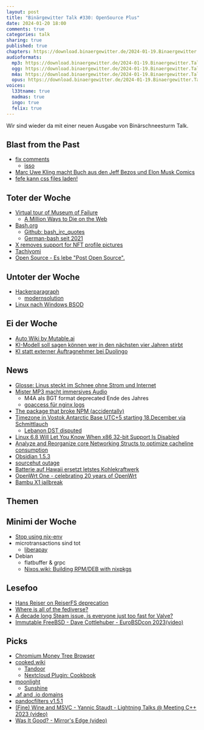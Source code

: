```yaml
---
layout: post
title: "Binärgewitter Talk #330: OpenSource Plus"
date: 2024-01-20 18:00
comments: true
categories: talk
sharing: true
published: true
chapters: https://download.binaergewitter.de/2024-01-19.Binaergewitter.Talk.330.chapters.txt
audioformats:
  mp3: https://download.binaergewitter.de/2024-01-19.Binaergewitter.Talk.330.mp3
  ogg: https://download.binaergewitter.de/2024-01-19.Binaergewitter.Talk.330.ogg
  m4a: https://download.binaergewitter.de/2024-01-19.Binaergewitter.Talk.330.m4a
  opus: https://download.binaergewitter.de/2024-01-19.Binaergewitter.Talk.330.opus
voices:
  l33tname: true
  madmas: true
  ingo: true
  felix: true
---
```

Wir sind wieder da mit einer neuen Ausgabe von Binärschneesturm Talk.

## Blast from the Past
- [fix comments]( https://github.com/Binaergewitter/serious-bg/pull/427 )
  * [isso]( https://isso-comments.de/ )
- [Marc Uwe Kling macht Buch aus den Jeff Bezos und Elon Musk Comics]( https://blog.binaergewitter.de/2024/01/05/binaergewitter-talk-number-329-turbo-niklaus#isso-2378 )
- [fefe kann css files laden!]( https://blog.binaergewitter.de/2024/01/05/binaergewitter-talk-number-329-turbo-niklaus#isso-2373 )

## Toter der Woche
- [Virtual tour of Museum of Failure]( https://collection.museumoffailure.com/ )
  - [A Million Ways to Die on the Web]( https://wiki.archiveteam.org/index.php/A_Million_Ways_to_Die_on_the_Web )
- [Bash.org]( https://news.ycombinator.com/item?id=38950721 )
  - [Github: bash_irc_quotes]( https://gitlab.com/dwrodri/bash_irc_quotes )
  - [German-bash seit 2021]( https://old.reddit.com/r/de/comments/oy3hrc/german_bash_ist_tot/ )
- [X removes support for NFT profile pictures]( https://techcrunch.com/2024/01/10/x-removes-support-for-nft-profile-pictures/?guccounter=1 )
- [Tachiyomi]( https://news.ycombinator.com/item?id=38984506 )
- [Open Source - Es lebe "Post Open Source".]( https://www.heise.de/hintergrund/Missing-Link-Open-Source-ist-tot-es-lebe-Post-Open-Source-9595891.html )

## Untoter der Woche
- [Hackerparagraph]( https://www.golem.de/news/modern-solution-it-experte-wegen-nutzung-einer-zugriffssoftware-verurteilt-2401-181296.html )
  * [modernsolution]( https://www.modernsolution.net/ )
- [Linux nach Windows BSOD]( https://www.tomshardware.com/software/operating-systems/driver-hack-lets-you-run-linux-after-windows-bsods-no-reboot-required )

## Ei der Woche
- [Auto Wiki by Mutable.ai]( https://wiki.mutable.ai/ )
- [KI-Modell soll sagen können wer in den nächsten vier Jahren stirbt]( https://www.heise.de/news/Neues-KI-Modell-soll-sagen-koennen-wer-in-den-naechsten-vier-Jahren-stirbt-9592342.html )
- [KI statt externer Auftragnehmer bei Duolingo]( https://www.heise.de/news/KI-uebernimmt-Duolingo-kuendigt-einem-Teil-der-externen-Auftragnehmer-9591618.html )

## News
- [Glosse: Linus steckt im Schnee ohne Strom und Internet]( https://jit.social/@torvalds@social.kernel.org/111772745019545317 )
- [Mister MP3 macht immersives Audio]( https://www.heise.de/news/Brandenburg-Labs-Mister-mp3-macht-jetzt-immersives-Audio-9596385.html )
  * M4A als BGT format deprecated Ende des Jahres
  * [goaccess für nginx logs]( https://goaccess.io/ )
- [The package that broke NPM (accidentally)]( https://uncenter.dev/posts/npm-install-everything/ )
- [Timezone in Vostok Antarctic Base UTC+5 starting 18.December via Schmittlauch]( https://mm.icann.org/pipermail/tz/2023-December/033343.html )
  - [Lebanon DST disputed]( https://mm.icann.org/pipermail/tz/2023-March/032752.html )
- [Linux 6.8 Will Let You Know When x86 32-bit Support Is Disabled]( https://www.phoronix.com/news/Linux-6.8-Warns-IA32-Disabled )
- [Analyze and Reorganize core Networking Structs to optimize cacheline consumption]( https://lore.kernel.org/netdev/20231129072756.3684495-1-lixiaoyan@google.com/ )
- [Obsidian 1.5.3]( https://obsidian.md/changelog/2023-12-26-desktop-v1.5.3/ )
- [sourcehut outage]( https://lobste.rs/s/lgwcpb/statement_regarding_ongoing_sourcehut )
- [Batterie auf Hawaii ersetzt letstes Kohlekraftwerk]( https://www.canarymedia.com/articles/energy-storage/a-huge-battery-has-replaced-hawaiis-last-coal-plant )
- [OpenWrt One - celebrating 20 years of OpenWrt]( https://forum.openwrt.org/t/openwrt-one-celebrating-20-years-of-openwrt/183684 )
- [Bambu X1 jailbreak]( https://www.heise.de/news/X1plus-Jailbreak-fuer-Bambu-Lab-X1-Drucker-9591648.html )

## Themen

## Minimi der Woche
- [Stop using nix-env]( https://stop-using-nix-env.privatevoid.net/ )
- microtransactions sind tot
  * [liberapay]( https://en.liberapay.com/ )
- Debian
  * flatbuffer & grpc
  * [Nixos.wiki: Building RPM/DEB with nixpkgs]( https://wiki.nixos.org/wiki/Nixpkgs/Building_RPM_DEB_with_nixpkgs )

## Lesefoo
- [Hans Reiser on ReiserFS deprecation]( https://lore.kernel.org/lkml/b98b29cf-27d9-49e0-b10b-1848399badfd@kittens.ph/T/#u )
- [Where is all of the fediverse?]( https://blog.benjojo.co.uk/post/who-hosts-the-fediverse-instances )
- [A decade long Steam issue, is everyone just too fast for Valve?]( https://lobste.rs/s/ad9ou2/decade_long_steam_issue_is_everyone_just )
- [Immutable FreeBSD - Dave Cottlehuber - EuroBSDcon 2023(video)]( https://www.youtube.com/watch?v=5oHLU9w1vVk )

## Picks
- [Chromium Money Tree Browser]( https://lyra.horse/misc/chromium_vrp_tree.html )
- [cooked.wiki](https://cooked.wiki)
  * [Tandoor]( https://docs.tandoor.dev/ )
  * [Nextcloud Plugin: Cookbook]( https://apps.nextcloud.com/apps/cookbook )
- [moonlight]( https://moonlight-stream.org/ )
  - [Sunshine]( https://github.com/LizardByte/Sunshine )
- [.af and .io domains]( https://meow.social/@chirpbirb/111738422395475246 )
- [pandocfilters v1.5.1]( https://github.com/jgm/pandocfilters )
- [(Fine) Wine and MSVC - Yannic Staudt - Lightning Talks @ Meeting C++ 2023 (video)]( https://www.youtube.com/watch?v=fI_7TV47io0 )
- [Was It Good? - Mirror's Edge (video)]( https://www.youtube.com/watch?v=7h5wCc8fBEY )
